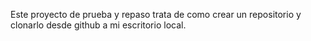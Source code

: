 Este proyecto de prueba y repaso trata de como crear un repositorio y clonarlo desde github a mi escritorio local.
